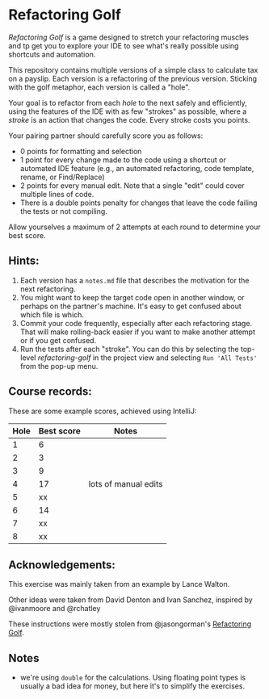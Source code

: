 # Refactoring Golf

_Refactoring Golf_ is a game designed to stretch your refactoring muscles and 
tp get you to explore your IDE to see what's really possible using 
shortcuts and automation.

This repository contains multiple versions of a simple class to calculate tax on a payslip.
Each version is a refactoring of the previous version. Sticking with the golf metaphor, 
each version is called a "hole". 

Your goal is to refactor from each _hole_ to the next safely and efficiently,
using the features of the IDE with as few "strokes" as possible, where a _stroke_ is 
an action that changes the code. Every stroke costs you points.

Your pairing partner should carefully score you as follows:

- 0 points for formatting and selection
- 1 point for every change made to the code using a shortcut or automated IDE feature 
  (e.g., an automated refactoring, code template, rename, or Find/Replace)
- 2 points for every manual edit. Note that a single "edit" could cover multiple lines of code.
- There is a double points penalty for changes that leave the code failing the tests or not compiling.

Allow yourselves a maximum of 2 attempts at each round to determine your best score.

## Hints: 

1. Each version has a `notes.md` file that describes the motivation for the next refactoring.
1. You might want to keep the target code open in another window, or perhaps on the partner's machine. 
It's easy to get confused about which file is which.
1. Commit your code frequently, especially after each refactoring stage. That will make rolling-back easier 
if you want to make another attempt or if you get confused.
1. Run the tests after each "stroke". You can do this by selecting the top-level *refactoring-golf* in 
the project view and selecting `Run 'All Tests'` from the pop-up menu. 

## Course records:
These are some example scores, achieved using IntelliJ:

| Hole | Best score | Notes 
|------|------------|-------
| 1    | 6          |       
| 2    | 3          |       
| 3    | 9          |       
| 4    | 17         | lots of manual edits 
| 5    | xx         |       
| 6    | 14         |       
| 7    | xx         |       
| 8    | xx         |       

## Acknowledgements:
This exercise was mainly taken from an example by Lance Walton.

Other ideas were taken from David Denton and Ivan Sanchez, inspired by @ivanmoore and @rchatley

These instructions were mostly stolen from @jasongorman's 
<a href="https://github.com/jasongorman/RefactoringGolfJava">Refactoring Golf</a>.

## Notes

- we're using `double` for the calculations. Using floating point types is usually a bad idea for money, 
but here it's to simplify the exercises.  
